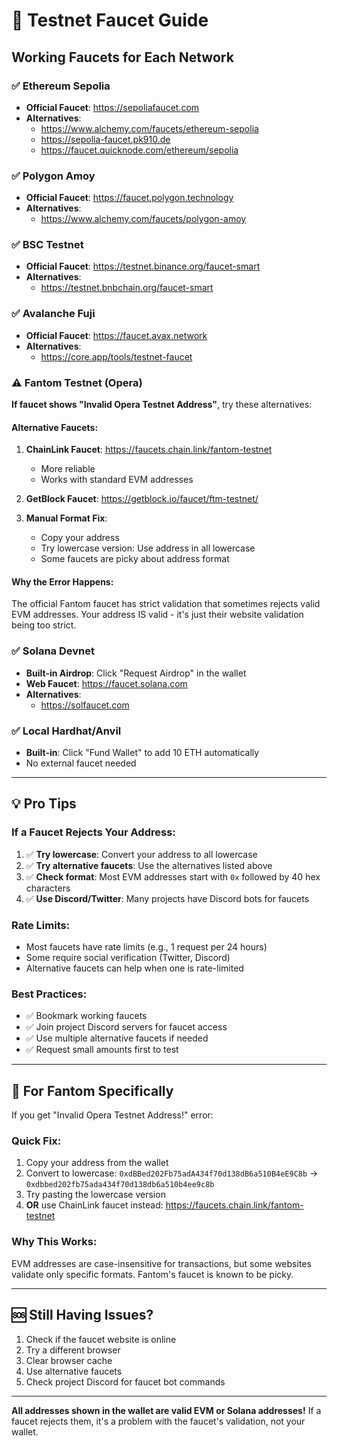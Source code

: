 # 🚰 Testnet Faucet Guide

## Working Faucets for Each Network

### ✅ Ethereum Sepolia
- **Official Faucet**: https://sepoliafaucet.com
- **Alternatives**:
  - https://www.alchemy.com/faucets/ethereum-sepolia
  - https://sepolia-faucet.pk910.de
  - https://faucet.quicknode.com/ethereum/sepolia

### ✅ Polygon Amoy
- **Official Faucet**: https://faucet.polygon.technology
- **Alternatives**:
  - https://www.alchemy.com/faucets/polygon-amoy
  
### ✅ BSC Testnet
- **Official Faucet**: https://testnet.binance.org/faucet-smart
- **Alternatives**:
  - https://testnet.bnbchain.org/faucet-smart

### ✅ Avalanche Fuji
- **Official Faucet**: https://faucet.avax.network
- **Alternatives**:
  - https://core.app/tools/testnet-faucet

### ⚠️ Fantom Testnet (Opera)
**If faucet shows "Invalid Opera Testnet Address"**, try these alternatives:

#### Alternative Faucets:
1. **ChainLink Faucet**: https://faucets.chain.link/fantom-testnet
   - More reliable
   - Works with standard EVM addresses

2. **GetBlock Faucet**: https://getblock.io/faucet/ftm-testnet/
   
3. **Manual Format Fix**:
   - Copy your address
   - Try lowercase version: Use address in all lowercase
   - Some faucets are picky about address format

#### Why the Error Happens:
The official Fantom faucet has strict validation that sometimes rejects valid EVM addresses. Your address IS valid - it's just their website validation being too strict.

### ✅ Solana Devnet
- **Built-in Airdrop**: Click "Request Airdrop" in the wallet
- **Web Faucet**: https://faucet.solana.com
- **Alternatives**:
  - https://solfaucet.com

### ✅ Local Hardhat/Anvil
- **Built-in**: Click "Fund Wallet" to add 10 ETH automatically
- No external faucet needed

---

## 💡 Pro Tips

### If a Faucet Rejects Your Address:
1. ✅ **Try lowercase**: Convert your address to all lowercase
2. ✅ **Try alternative faucets**: Use the alternatives listed above
3. ✅ **Check format**: Most EVM addresses start with `0x` followed by 40 hex characters
4. ✅ **Use Discord/Twitter**: Many projects have Discord bots for faucets

### Rate Limits:
- Most faucets have rate limits (e.g., 1 request per 24 hours)
- Some require social verification (Twitter, Discord)
- Alternative faucets can help when one is rate-limited

### Best Practices:
- ✅ Bookmark working faucets
- ✅ Join project Discord servers for faucet access
- ✅ Use multiple alternative faucets if needed
- ✅ Request small amounts first to test

---

## 🔧 For Fantom Specifically

If you get "Invalid Opera Testnet Address!" error:

### Quick Fix:
1. Copy your address from the wallet
2. Convert to lowercase: `0xdBBed202Fb75adA434f70d138dB6a510B4eE9C8b` → `0xdbbed202fb75ada434f70d138db6a510b4ee9c8b`
3. Try pasting the lowercase version
4. **OR** use ChainLink faucet instead: https://faucets.chain.link/fantom-testnet

### Why This Works:
EVM addresses are case-insensitive for transactions, but some websites validate only specific formats. Fantom's faucet is known to be picky.

---

## 🆘 Still Having Issues?

1. Check if the faucet website is online
2. Try a different browser
3. Clear browser cache
4. Use alternative faucets
5. Check project Discord for faucet bot commands

---

**All addresses shown in the wallet are valid EVM or Solana addresses!** If a faucet rejects them, it's a problem with the faucet's validation, not your wallet.
